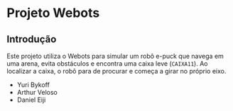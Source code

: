 # Projeto Webots

## Introdução

Este projeto utiliza o Webots para simular um robô e-puck que navega em uma arena, evita obstáculos e encontra uma caixa leve (`CAIXA11`). Ao localizar a caixa, o robô para de procurar e começa a girar no próprio eixo.

- Yuri Bykoff
- Arthur Veloso
- Daniel Eiji
